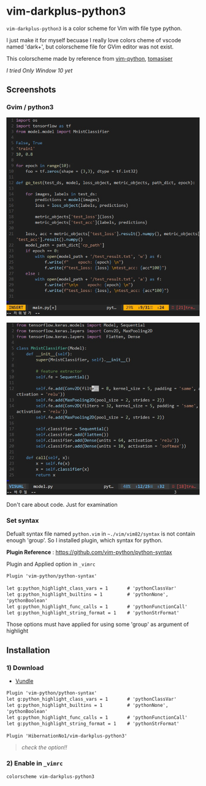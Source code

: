 # vim-darkplus-python3

`vim-darkplus-python3` is a color scheme for Vim with file type python.

I just make it for myself becuase I really love colors cheme of vscode named 'dark+', but colorscheme file for GVim editor was not exist.

This colorscheme made by reference from [vim-python](https://github.com/vim-python), [tomasiser](https://github.com/tomasiser)



*I tried Only Window 10 yet*

## Screenshots

### Gvim / python3

![](https://github.com/HibernationNo1/TIL/blob/master/image/example1.jpg?raw=true)



![](https://github.com/HibernationNo1/TIL/blob/master/image/example2.jpg?raw=true)

Don't care about code. Just for examination



### Set syntax

Defualt syntax file named `python.vim` in `~./vim/vim82/syntax` is not contain enough 'group'. So I installed plugin, which syntax for python.

**Plugin Reference** : https://github.com/vim-python/python-syntax

Plugin and Applied option in `_vimrc`

```
Plugin 'vim-python/python-syntax'

let g:python_highlight_class_vars = 1 		# 'pythonClassVar'
let g:python_highlight_builtins = 1 		# 'pythonNone', 'pythonBoolean'
let g:python_highlight_func_calls = 1		# 'pythonFunctionCall'
let g:python_highlight_string_format = 1 	# 'pythonStrFormat'
```

Those options must have applied for using some 'group' as argument of highlight



## Installation

### 1) Download

- [Vundle](https://github.com/gmarik/vundle)

```
Plugin 'vim-python/python-syntax'
let g:python_highlight_class_vars = 1 		# 'pythonClassVar'
let g:python_highlight_builtins = 1 		# 'pythonNone', 'pythonBoolean'
let g:python_highlight_func_calls = 1		# 'pythonFunctionCall'
let g:python_highlight_string_format = 1 	# 'pythonStrFormat'

Plugin 'HibernationNo1/vim-darkplus-python3' 
```

> *check the option!!*



### 2) Enable in `_vimrc`

```
colorscheme vim-darkplus-python3
```

